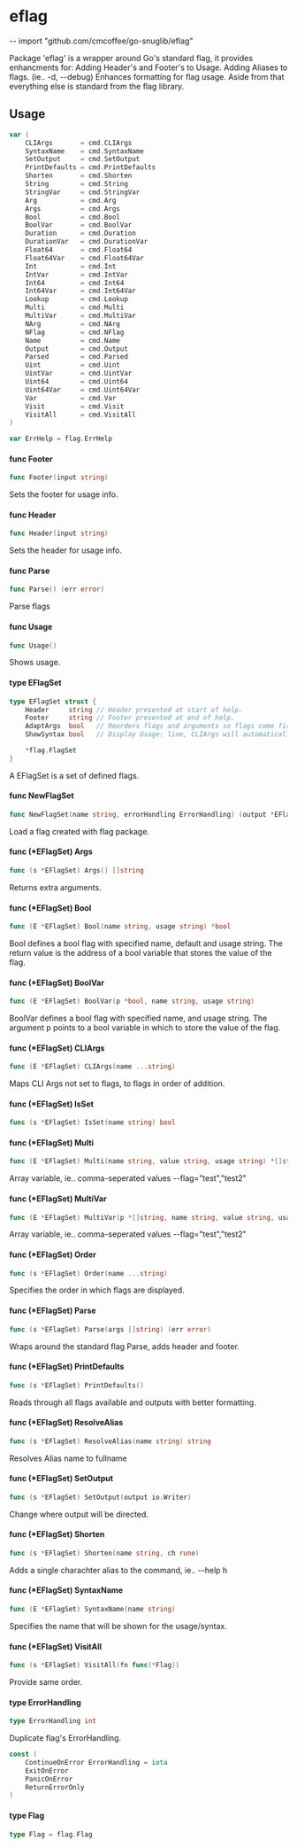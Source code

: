 # eflag
--
    import "github.com/cmcoffee/go-snuglib/eflag"

Package 'eflag' is a wrapper around Go's standard flag, it provides enhancments
for: Adding Header's and Footer's to Usage. Adding Aliases to flags. (ie.. -d,
--debug) Enhances formatting for flag usage. Aside from that everything else is
standard from the flag library.

## Usage

```go
var (
	CLIArgs       = cmd.CLIArgs
	SyntaxName    = cmd.SyntaxName
	SetOutput     = cmd.SetOutput
	PrintDefaults = cmd.PrintDefaults
	Shorten       = cmd.Shorten
	String        = cmd.String
	StringVar     = cmd.StringVar
	Arg           = cmd.Arg
	Args          = cmd.Args
	Bool          = cmd.Bool
	BoolVar       = cmd.BoolVar
	Duration      = cmd.Duration
	DurationVar   = cmd.DurationVar
	Float64       = cmd.Float64
	Float64Var    = cmd.Float64Var
	Int           = cmd.Int
	IntVar        = cmd.IntVar
	Int64         = cmd.Int64
	Int64Var      = cmd.Int64Var
	Lookup        = cmd.Lookup
	Multi         = cmd.Multi
	MultiVar      = cmd.MultiVar
	NArg          = cmd.NArg
	NFlag         = cmd.NFlag
	Name          = cmd.Name
	Output        = cmd.Output
	Parsed        = cmd.Parsed
	Uint          = cmd.Uint
	UintVar       = cmd.UintVar
	Uint64        = cmd.Uint64
	Uint64Var     = cmd.Uint64Var
	Var           = cmd.Var
	Visit         = cmd.Visit
	VisitAll      = cmd.VisitAll
)
```

```go
var ErrHelp = flag.ErrHelp
```

#### func  Footer

```go
func Footer(input string)
```
Sets the footer for usage info.

#### func  Header

```go
func Header(input string)
```
Sets the header for usage info.

#### func  Parse

```go
func Parse() (err error)
```
Parse flags

#### func  Usage

```go
func Usage()
```
Shows usage.

#### type EFlagSet

```go
type EFlagSet struct {
	Header     string // Header presented at start of help.
	Footer     string // Footer presented at end of help.
	AdaptArgs  bool   // Reorders flags and arguments so flags come first, non-flag arguments second, unescapes arguments with '\' escape character.
	ShowSyntax bool   // Display Usage: line, CLIArgs will automatically display usage info.

	*flag.FlagSet
}
```

A EFlagSet is a set of defined flags.

#### func  NewFlagSet

```go
func NewFlagSet(name string, errorHandling ErrorHandling) (output *EFlagSet)
```
Load a flag created with flag package.

#### func (*EFlagSet) Args

```go
func (s *EFlagSet) Args() []string
```
Returns extra arguments.

#### func (*EFlagSet) Bool

```go
func (E *EFlagSet) Bool(name string, usage string) *bool
```
Bool defines a bool flag with specified name, default and usage string. The
return value is the address of a bool variable that stores the value of the
flag.

#### func (*EFlagSet) BoolVar

```go
func (E *EFlagSet) BoolVar(p *bool, name string, usage string)
```
BoolVar defines a bool flag with specified name, and usage string. The argument
p points to a bool variable in which to store the value of the flag.

#### func (*EFlagSet) CLIArgs

```go
func (E *EFlagSet) CLIArgs(name ...string)
```
Maps CLI Args not set to flags, to flags in order of addition.

#### func (*EFlagSet) IsSet

```go
func (s *EFlagSet) IsSet(name string) bool
```

#### func (*EFlagSet) Multi

```go
func (E *EFlagSet) Multi(name string, value string, usage string) *[]string
```
Array variable, ie.. comma-seperated values --flag="test","test2"

#### func (*EFlagSet) MultiVar

```go
func (E *EFlagSet) MultiVar(p *[]string, name string, value string, usage string)
```
Array variable, ie.. comma-seperated values --flag="test","test2"

#### func (*EFlagSet) Order

```go
func (s *EFlagSet) Order(name ...string)
```
Specifies the order in which flags are displayed.

#### func (*EFlagSet) Parse

```go
func (s *EFlagSet) Parse(args []string) (err error)
```
Wraps around the standard flag Parse, adds header and footer.

#### func (*EFlagSet) PrintDefaults

```go
func (s *EFlagSet) PrintDefaults()
```
Reads through all flags available and outputs with better formatting.

#### func (*EFlagSet) ResolveAlias

```go
func (s *EFlagSet) ResolveAlias(name string) string
```
Resolves Alias name to fullname

#### func (*EFlagSet) SetOutput

```go
func (s *EFlagSet) SetOutput(output io.Writer)
```
Change where output will be directed.

#### func (*EFlagSet) Shorten

```go
func (s *EFlagSet) Shorten(name string, ch rune)
```
Adds a single charachter alias to the command, ie.. --help h

#### func (*EFlagSet) SyntaxName

```go
func (E *EFlagSet) SyntaxName(name string)
```
Specifies the name that will be shown for the usage/syntax.

#### func (*EFlagSet) VisitAll

```go
func (s *EFlagSet) VisitAll(fn func(*Flag))
```
Provide same order.

#### type ErrorHandling

```go
type ErrorHandling int
```

Duplicate flag's ErrorHandling.

```go
const (
	ContinueOnError ErrorHandling = iota
	ExitOnError
	PanicOnError
	ReturnErrorOnly
)
```

#### type Flag

```go
type Flag = flag.Flag
```
